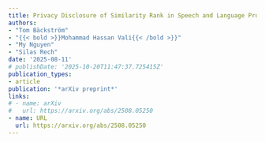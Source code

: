 ```yaml
---
title: Privacy Disclosure of Similarity Rank in Speech and Language Processing
authors:
- "Tom Bäckström"
- "{{< bold >}}Mohammad Hassan Vali{{< /bold >}}"
- "My Nguyen"
- "Silas Rech"
date: '2025-08-11'
# publishDate: '2025-10-20T11:47:37.725415Z'
publication_types:
- article
publication: '*arXiv preprint*'
links:
# - name: arXiv
#   url: https://arxiv.org/abs/2508.05250
- name: URL
  url: https://arxiv.org/abs/2508.05250
---
```

